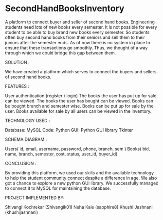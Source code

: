 # SecondHandBooksInventory
A platform to connect buyer and seller of second hand books.
Engineering students need lots of new books every semester. It is not possible for every student to be able to buy brand new books every semester. 
So students often buy second hand books from their seniors and sell them to their juniors after the semester ends. As of now there is no system in place to ensure that these transactions go smoothly. 
Thus, we thought of a way through which we could bridge this gap between them.

SOLUTION :

We have created a platform which serves to connect the buyers and sellers of second hand books.

FEATURES :

User authentication.(register / login)
The books the user has put up for sale can be viewed.
The books the user has bought can be viewed.
Books can be bought branch and semester wise.
Books can be put up for sale by the user.
Books available for sale by all users can be viewed in the inventory.

TECHNOLOGY USED :

Database: MySQL
Code: Python
GUI: Python GUI library Tkinter

SCHEMA DIAGRAM :

Users( id, email, username, password, phone, branch, sem )
Books( bid, name, branch, semester, cost, status, user_id, buyer_id)

CONCLUSION :

By providing this platform, we used our skills and the available technology to help the student community connect despite a difference in age. 
We also got a chance to explore a new python GUI library.
We successfully managed to connect it to MySQL for maintaining the database. 

PROJECT IMPLEMENTED BY:

Shivangi Kochrekar (Shivangik01)
Neha Kale (sapphire8)
Khushi Jashnani (khushijashnani)

